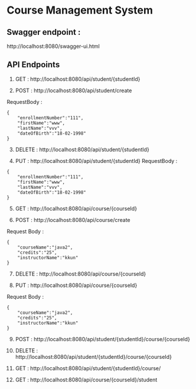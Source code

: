 # Course Management System

## Swagger endpoint :
 http://localhost:8080/swagger-ui.html

## API Endpoints

1. GET : http://localhost:8080/api/student/{studentId}

2. POST : http://localhost:8080/api/student/create

RequestBody :
```
{
    "enrollmentNumber":"111",
    "firstName":"www",
    "lastName":"vvv",
    "dateOfBirth":"18-02-1998"
}
```

3. DELETE : http://localhost:8080/api/student/{studentId}

4. PUT : http://localhost:8080/api/student/{studentId}
RequestBody :
```
{
    "enrollmentNumber":"111",
    "firstName":"www",
    "lastName":"vvv",
    "dateOfBirth":"18-02-1998"
}
```

5. GET : http://localhost:8080/api/course/{courseId}

6. POST : http://localhost:8080/api/course/create

Request Body :
```
{
    "courseName":"java2",
    "credits":"25",
    "instructorName":"kkun"
}
```
7. DELETE : http://localhost:8080/api/course/{courseId}

8. PUT : http://localhost:8080/api/course/{courseId}

Request Body :
```
{
    "courseName":"java2",
    "credits":"25",
    "instructorName":"kkun"
}
```

9. POST : http://localhost:8080/api/student/{studentId}/course/{courseId}

10. DELETE : http://localhost:8080/api/student/{studentId}/course/{courseId}

11. GET : http://localhost:8080/api/student/{studentId}/course/

12. GET : http://localhost:8080/api/course/{courseId}/student